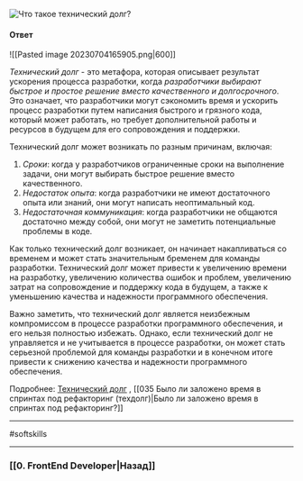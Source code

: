 ![Что такое технический долг?](https://youtu.be/nTE4qvSvxXY?t=440)

#### Ответ

![[Pasted image 20230704165905.png|600]]

*Технический долг* - это метафора, которая описывает результат ускорения процесса разработки, когда *разработчики выбирают быстрое и простое решение вместо качественного и долгосрочного*. Это означает, что разработчики могут сэкономить время и ускорить процесс разработки путем написания быстрого и грязного кода, который может работать, но требует дополнительной работы и ресурсов в будущем для его сопровождения и поддержки.

Технический долг может возникать по разным причинам, включая:
1. *Сроки*: когда у разработчиков ограниченные сроки на выполнение задачи, они могут выбирать быстрое решение вместо качественного.
2. *Недостаток опыта*: когда разработчики не имеют достаточного опыта или знаний, они могут написать неоптимальный код.
3. *Недостаточная коммуникация*: когда разработчики не общаются достаточно между собой, они могут не заметить потенциальные проблемы в коде.

Как только технический долг возникает, он начинает накапливаться со временем и может стать значительным бременем для команды разработки. Технический долг может привести к увеличению времени на разработку, увеличению количества ошибок и проблем, увеличению затрат на сопровождение и поддержку кода в будущем, а также к уменьшению качества и надежности программного обеспечения.

Важно заметить, что технический долг является неизбежным компромиссом в процессе разработки программного обеспечения, и его нельзя полностью избежать. Однако, если технический долг не управляется и не учитывается в процессе разработки, он может стать серьезной проблемой для команды разработки и в конечном итоге привести к снижению качества и надежности программного обеспечения.

Подробнее: [Технический долг](https://habr.com/ru/articles/453280/) , [[035 Было ли заложено время в спринтах под рефакторинг (техдолг)|Было ли заложено время в спринтах под рефакторинг?]]

___
#softskills 

___

### [[0. FrontEnd Developer|Назад]]
